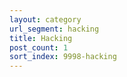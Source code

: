```yaml
---
layout: category
url_segment: hacking
title: Hacking
post_count: 1
sort_index: 9998-hacking
---
```



